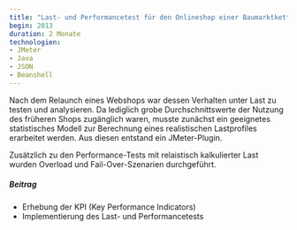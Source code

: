 ```yaml
---
title: "Last- und Performancetest für den Onlineshop einer Baumarktkette"
begin: 2013
duration: 2 Monate
technologien:
- JMeter
- Java
- JSON
- Beanshell
---
```


Nach dem Relaunch eines Webshops war dessen Verhalten unter Last zu testen und analysieren. Da lediglich grobe Durchschnittswerte 
der Nutzung des früheren Shops zugänglich waren, musste zunächst ein geeignetes statistisches Modell zur Berechnung eines realistischen Lastprofiles erarbeitet werden.
Aus diesen entstand ein JMeter-Plugin.

Zusätzlich zu den Performance-Tests mit relaistisch kalkulierter Last wurden Overload und Fail-Over-Szenarien durchgeführt.

##### Beitrag
- Erhebung der KPI (Key Performance Indicators)
- Implementierung des Last- und Performancetests


